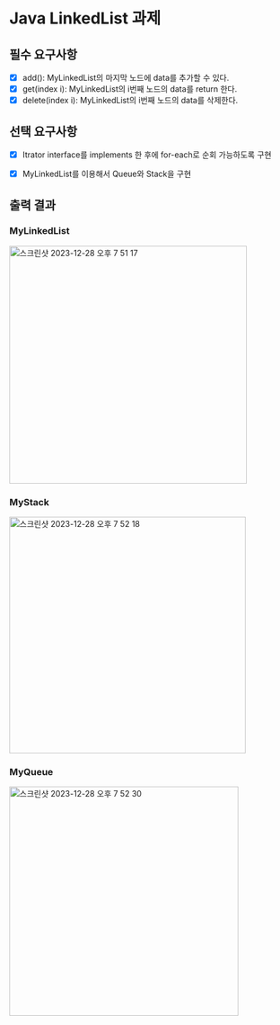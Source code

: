 # Java LinkedList 과제

## 필수 요구사항

- [X] add(): MyLinkedList의 마지막 노드에 data를 추가할 수 있다.
- [X] get(index i): MyLinkedList의 i번째 노드의 data를 return 한다.
- [X] delete(index i): MyLinkedList의 i번째 노드의 data를 삭제한다.

## 선택 요구사항

- [X] Itrator interface를 implements 한 후에 for-each로 순회 가능하도록 구현
- [X] MyLinkedList를 이용해서 Queue와 Stack을 구현


## 출력 결과

### MyLinkedList
<img width="423" alt="스크린샷 2023-12-28 오후 7 51 17" src="https://github.com/Jjuhui313/javaLinkedList/assets/94800969/91cdc453-09af-4e51-b274-5cd94daf66c7">

### MyStack
<img width="421" alt="스크린샷 2023-12-28 오후 7 52 18" src="https://github.com/Jjuhui313/javaLinkedList/assets/94800969/871f3056-475b-43cd-96dc-934df39f0972">


### MyQueue
<img width="408" alt="스크린샷 2023-12-28 오후 7 52 30" src="https://github.com/Jjuhui313/javaLinkedList/assets/94800969/a9a9bcc1-5646-4ca7-84ea-c5c20e319875">
